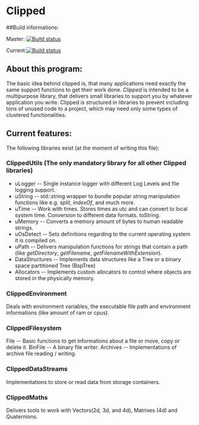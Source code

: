 # Clipped 

##Build informations:

Master: [![Build status](https://ci.appveyor.com/api/projects/status/wfmymx0rithwj85l/branch/master?svg=true)](https://ci.appveyor.com/project/ChristianLpke/clipped/branch/master)

Current:[![Build status](https://ci.appveyor.com/api/projects/status/wfmymx0rithwj85l?svg=true)](https://ci.appveyor.com/project/ChristianLpke/clipped) 

## About this program:

The basic idea behind clipped is, that many applications need exactly the same support functions to get their work done.
_Clipped_ is intended to be a multipurpose library, that delivers small libraries to support you by whatever application you write.
Clipped is structured in libraries to prevent including tons of unused code to a project, which may need only some types of clustered functionalities.

## Current features:
The following libraries exist (at the moment of writing this file):

### ClippedUtils (The only mandatory library for all other Clipped libraries)
- uLogger -- Single instance logger with different Log Levels and file logging support.
- uString -- std::string wrapper to bundle popular string manipulation functions like e.g. _split_, _indexOf_, and much more.
- uTime -- Work with times. Stores times as utc and can convert to local system time. Conversion to different data formats. toString.
- uMemory -- Converts a memory amount of bytes to human readable strings.
- uOsDetect -- Sets definitions regarding to the current operating system it is compiled on.
- uPath -- Delivers manipulation functions for strings that contain a path (like _getDirectory_, _getFilename_, _getFilenameWithExtension_).
- DataStructures -- Implements data structures like a Tree or a binary space partitioned Tree (BspTree)
- Allocators -- Implements custom allocators to control where objects are stored in the physically memory.

### ClippedEnvironment
Deals with environment variables, the executable file path and environment informations (like amount of ram or cpus).

### ClippedFilesystem
File -- Basic functions to get informations about a file or move, copy or delete it.
BinFile -- A binary file writer.
Archives -- Implementations of archive file reading / writing.

### ClippedDataStreams
Implementations to store or read data from storage containers.

### ClippedMaths
Delivers tools to work with Vectors(2d, 3d, and 4d), Matrixes (4d) and Quaternions.
